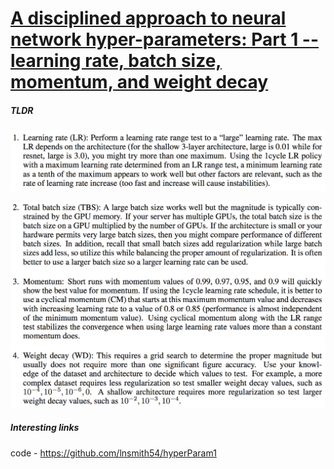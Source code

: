 # [ A disciplined approach to neural network hyper-parameters: Part 1 -- learning rate, batch size, momentum, and weight decay](https://arxiv.org/abs/1803.09820)

##### TLDR

![alt text](./1803_smith_part1/p1.png)

![alt text](./1803_smith_part1/p2.png)

##### Interesting links

code - https://github.com/lnsmith54/hyperParam1